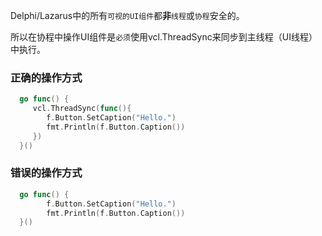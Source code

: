 Delphi/Lazarus中的所有`可视的UI组件`都**非**`线程`或`协程`安全的。

所以在协程中操作UI组件是`必须`使用vcl.ThreadSync来同步到主线程（UI线程）中执行。 

### 正确的操作方式

```go
  go func() {
     vcl.ThreadSync(func(){
        f.Button.SetCaption("Hello.")
        fmt.Println(f.Button.Caption())
     })
  }()
```

### 错误的操作方式

```go
  go func() {
        f.Button.SetCaption("Hello.")
        fmt.Println(f.Button.Caption())
  }()
```